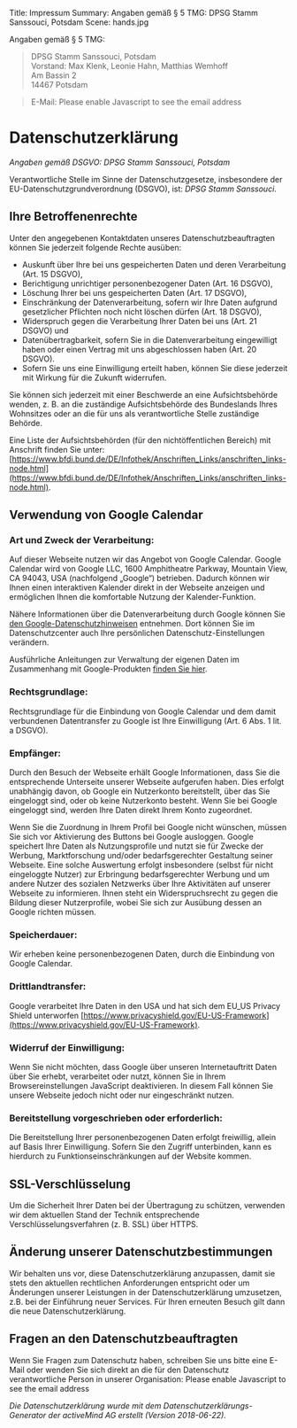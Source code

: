 Title: Impressum
Summary: Angaben gemäß § 5 TMG: DPSG Stamm Sanssouci, Potsdam
Scene: hands.jpg

Angaben gemäß § 5 TMG:

> DPSG Stamm Sanssouci, Potsdam  <br />
> Vorstand: Max Klenk, Leonie Hahn, Matthias Wemhoff <br />
> Am Bassin 2 <br />
> 14467 Potsdam <br />

> E-Mail: <script type="text/javascript"><!--
var wmjzlhf = ['a','d','c','@','s','p','a','d','@',' ','a','a','r','d','o','r','t','d','l',':','.','p','t','i','f','a','d','a','t','f','o','m','"','-','=','a','v','s','p','l','t','s','v','e','i','m','i','t','a','"','p','s','"','d','.','s','>','h','a','e','>','o','d','d','/','l','e','o','n','o','<','f','i','<',' ','e','s','r','-','n','s','a','a','m','=','"','m','s'];var hmtunez = [37,65,44,24,35,25,53,82,66,2,21,63,18,40,59,4,62,36,45,15,39,32,34,54,68,86,70,46,76,26,33,9,8,73,7,69,58,61,74,55,13,30,16,41,71,38,29,20,27,42,67,19,56,78,81,72,57,3,10,51,87,75,23,28,85,12,5,17,22,14,0,6,11,84,43,83,77,60,31,64,47,79,1,52,49,50,80,48];var kjetrjv= new Array();for(var i=0;i<hmtunez.length;i++){kjetrjv[hmtunez[i]] = wmjzlhf[i]; }for(var i=0;i<kjetrjv.length;i++){document.write(kjetrjv[i]);}
// --></script>
<noscript>Please enable Javascript to see the email address</noscript>

# Datenschutzerklärung
*Angaben gemäß DSGVO: DPSG Stamm Sanssouci, Potsdam*

Verantwortliche Stelle im Sinne der Datenschutzgesetze, insbesondere der EU-Datenschutzgrundverordnung (DSGVO), ist: *DPSG Stamm Sanssouci*.

## Ihre Betroffenenrechte
Unter den angegebenen Kontaktdaten unseres Datenschutzbeauftragten können Sie jederzeit folgende Rechte ausüben:

* Auskunft über Ihre bei uns gespeicherten Daten und deren Verarbeitung (Art. 15 DSGVO),
* Berichtigung unrichtiger personenbezogener Daten (Art. 16 DSGVO),
* Löschung Ihrer bei uns gespeicherten Daten (Art. 17 DSGVO),
* Einschränkung der Datenverarbeitung, sofern wir Ihre Daten aufgrund gesetzlicher Pflichten noch nicht löschen dürfen (Art. 18 DSGVO),
* Widerspruch gegen die Verarbeitung Ihrer Daten bei uns (Art. 21 DSGVO) und
* Datenübertragbarkeit, sofern Sie in die Datenverarbeitung eingewilligt haben oder einen Vertrag mit uns abgeschlossen haben (Art. 20 DSGVO).
* Sofern Sie uns eine Einwilligung erteilt haben, können Sie diese jederzeit mit Wirkung für die Zukunft widerrufen.

Sie können sich jederzeit mit einer Beschwerde an eine Aufsichtsbehörde wenden, z. B. an die zuständige Aufsichtsbehörde des Bundeslands Ihres Wohnsitzes oder an die für uns als verantwortliche Stelle zuständige Behörde.

Eine Liste der Aufsichtsbehörden (für den nichtöffentlichen Bereich) mit Anschrift finden Sie unter: [https://www.bfdi.bund.de/DE/Infothek/Anschriften_Links/anschriften_links-node.html](https://www.bfdi.bund.de/DE/Infothek/Anschriften_Links/anschriften_links-node.html).

## Verwendung von Google Calendar
### Art und Zweck der Verarbeitung:
Auf dieser Webseite nutzen wir das Angebot von Google Calendar. Google Calendar wird von Google LLC, 1600 Amphitheatre Parkway, Mountain View, CA 94043, USA (nachfolgend „Google“) betrieben. Dadurch können wir Ihnen einen interaktiven Kalender direkt in der Webseite anzeigen und ermöglichen Ihnen die komfortable Nutzung der Kalender-Funktion.

Nähere Informationen über die Datenverarbeitung durch Google können Sie [den Google-Datenschutzhinweisen](http://www.google.com/privacypolicy.html) entnehmen. Dort können Sie im Datenschutzcenter auch Ihre persönlichen Datenschutz-Einstellungen verändern.

Ausführliche Anleitungen zur Verwaltung der eigenen Daten im Zusammenhang mit Google-Produkten [finden Sie hier](http://www.dataliberation.org/).

### Rechtsgrundlage:
Rechtsgrundlage für die Einbindung von Google Calendar und dem damit verbundenen Datentransfer zu Google ist Ihre Einwilligung (Art. 6 Abs. 1 lit. a DSGVO).

### Empfänger:
Durch den Besuch der Webseite erhält Google Informationen, dass Sie die entsprechende Unterseite unserer Webseite aufgerufen haben. Dies erfolgt unabhängig davon, ob Google ein Nutzerkonto bereitstellt, über das Sie eingeloggt sind, oder ob keine Nutzerkonto besteht. Wenn Sie bei Google eingeloggt sind, werden Ihre Daten direkt Ihrem Konto zugeordnet.

Wenn Sie die Zuordnung in Ihrem Profil bei Google nicht wünschen, müssen Sie sich vor Aktivierung des Buttons bei Google ausloggen. Google speichert Ihre Daten als Nutzungsprofile und nutzt sie für Zwecke der Werbung, Marktforschung und/oder bedarfsgerechter Gestaltung seiner Webseite. Eine solche Auswertung erfolgt insbesondere (selbst für nicht eingeloggte Nutzer) zur Erbringung bedarfsgerechter Werbung und um andere Nutzer des sozialen Netzwerks über Ihre Aktivitäten auf unserer Webseite zu informieren. Ihnen steht ein Widerspruchsrecht zu gegen die Bildung dieser Nutzerprofile, wobei Sie sich zur Ausübung dessen an Google richten müssen.

### Speicherdauer:
Wir erheben keine personenbezogenen Daten, durch die Einbindung von Google Calendar.

### Drittlandtransfer:
Google verarbeitet Ihre Daten in den USA und hat sich dem EU_US Privacy Shield unterworfen [https://www.privacyshield.gov/EU-US-Framework](https://www.privacyshield.gov/EU-US-Framework).

### Widerruf der Einwilligung:
Wenn Sie nicht möchten, dass Google über unseren Internetauftritt Daten über Sie erhebt, verarbeitet oder nutzt, können Sie in Ihrem Browsereinstellungen JavaScript deaktivieren. In diesem Fall können Sie unsere Webseite jedoch nicht oder nur eingeschränkt nutzen.

### Bereitstellung vorgeschrieben oder erforderlich:
Die Bereitstellung Ihrer personenbezogenen Daten erfolgt freiwillig, allein auf Basis Ihrer Einwilligung. Sofern Sie den Zugriff unterbinden, kann es hierdurch zu Funktionseinschränkungen auf der Website kommen.

## SSL-Verschlüsselung
Um die Sicherheit Ihrer Daten bei der Übertragung zu schützen, verwenden wir dem aktuellen Stand der Technik entsprechende Verschlüsselungsverfahren (z. B. SSL) über HTTPS.

## Änderung unserer Datenschutzbestimmungen
Wir behalten uns vor, diese Datenschutzerklärung anzupassen, damit sie stets den aktuellen rechtlichen Anforderungen entspricht oder um Änderungen unserer Leistungen in der Datenschutzerklärung umzusetzen, z.B. bei der Einführung neuer Services. Für Ihren erneuten Besuch gilt dann die neue Datenschutzerklärung.

## Fragen an den Datenschutzbeauftragten
Wenn Sie Fragen zum Datenschutz haben, schreiben Sie uns bitte eine E-Mail oder wenden Sie sich direkt an die für den Datenschutz verantwortliche Person in unserer Organisation: <script type="text/javascript"><!--
var wmjzlhf = ['a','d','c','@','s','p','a','d','@',' ','a','a','r','d','o','r','t','d','l',':','.','p','t','i','f','a','d','a','t','f','o','m','"','-','=','a','v','s','p','l','t','s','v','e','i','m','i','t','a','"','p','s','"','d','.','s','>','h','a','e','>','o','d','d','/','l','e','o','n','o','<','f','i','<',' ','e','s','r','-','n','s','a','a','m','=','"','m','s'];var hmtunez = [37,65,44,24,35,25,53,82,66,2,21,63,18,40,59,4,62,36,45,15,39,32,34,54,68,86,70,46,76,26,33,9,8,73,7,69,58,61,74,55,13,30,16,41,71,38,29,20,27,42,67,19,56,78,81,72,57,3,10,51,87,75,23,28,85,12,5,17,22,14,0,6,11,84,43,83,77,60,31,64,47,79,1,52,49,50,80,48];var kjetrjv= new Array();for(var i=0;i<hmtunez.length;i++){kjetrjv[hmtunez[i]] = wmjzlhf[i]; }for(var i=0;i<kjetrjv.length;i++){document.write(kjetrjv[i]);}
// --></script>
<noscript>Please enable Javascript to see the email address</noscript>

*Die Datenschutzerklärung wurde mit dem Datenschutzerklärungs-Generator der activeMind AG erstellt (Version 2018-06-22).*